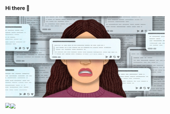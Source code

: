 ### Hi there 👋
[![Header](https://github.com/CondaPereira/CondaPereira/blob/main/stock_r.jpg "Header")](https://some-url.dev/)
<!--
**CondaPereira/CondaPereira** is a ✨ _special_ ✨ repository because its `README.md` (this file) appears on your GitHub profile.

Here are some ideas to get you started:

- 🔭 I’m currently working on ...
- 🌱 I’m currently learning ...
- 👯 I’m looking to collaborate on ...
- 🤔 I’m looking for help with ...
- 💬 Ask me about ...
- 📫 How to reach me: ...
- 😄 Pronouns: ...
- ⚡ Fun fact: ...
-->
<img align="center" src="https://github-readme-stats.vercel.app/api?username=CondaPereira&theme=graywhite&show_icons=true" />
<img align="left" src="https://github-readme-stats.vercel.app/api/top-langs/?username=CondaPereira&langs_count=5" />
